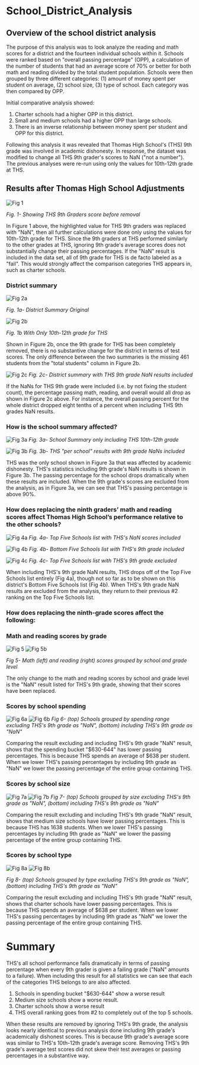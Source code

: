 # School_District_Analysis

## Overview of the school district analysis

The purpose of this analysis was to look analyze the reading and math scores for a district and the fourteen individual schools within it. Schools were ranked based on "overall passing percentage" (OPP), a calculation of the number of students that had an average score of 70% or better for both math and reading divided by the total student population. Schools were then grouped by three different categories: (1) amount of money spent per student on average, (2) school size, (3) type of school. Each category was then compared by OPP.

Initial comparative analysis showed:

1. Charter schools had a higher OPP in this district.
2. Small and medium schools had a higher OPP than large schools.
3. There is an inverse relationship between money spent per student and OPP for this district.

Following this analysis it was revealed that Thomas High School's (THS) 9th grade was involved in academic dishonesty. In response, the dataset was modified to change all THS 9th grader's scores to NaN ("not a number"). The previous analyses were re-run using only the values for 10th-12th grade at THS.

## Results after Thomas High School Adjustments

![Fig 1](./Resources/ths_cheaters.PNG)

*Fig. 1- Showing THS 9th Graders score before removal*

In Figure 1 above, the highlighted value for THS 9th graders was replaced with "NaN", then all further calculations were done only using the values for 10th-12th grade for THS. Since the 9th graders at THS performed similarly to the other grades at THS, ignoring 9th grade's average scores does not substantially change their passing percentages. If the "NaN" result is included in the data set, all of 9th grade for THS is de facto labeled as a "fail". This would strongly affect the comparison categories THS appears in, such as charter schools.

### District summary

![Fig 2a](Resources\old_district_summary.PNG)

*Fig. 1a- District Summary Original*

![Fig 2b](Resources\new_district_summary.PNG)

*Fig. 1b With Only 10th-12th grade for THS*

Shown in Figure 2b, once the 9th grade for THS has been completely removed, there is no substantive change for the district in terms of test scores. The only difference between the two summaries is the missing 461 students from the "total students" column in Figure 2b.

![Fig 2c](./Resources/ds_run_without_changing_student_count.PNG)
*Fig. 2c- District summary with THS 9th grade NaN results included*

If the NaNs for THS 9th grade were included (i.e. by not fixing the student count), the percentage passing math, reading, and overall would all drop as shown in Figure 2c above. For instance, the overall passing percent for the whole district dropped eight tenths of a percent when including THS 9th grades NaN results.

### How is the school summary affected?

![Fig 3a](./Resources/new_per_school_summary.PNG)
*Fig. 3a- School Summary only including THS 10th-12th grade*

![Fig 3b](./Resources/old_per_school_summary.PNG)
*Fig. 3b- THS "per school" results with 9th grade NaNs included*

THS was the only school shown in Figure 3a that was affected by academic dishonesty. THS's statistics including 9th grade's NaN results is shown in Figure 3b. The passing percentage for the school drops dramatically when these results are included. When the 9th grade's scores are excluded from the analysis, as in Figure 3a, we can see that THS's passing percentage is above 90%.

### How does replacing the ninth graders’ math and reading scores affect Thomas High School’s performance relative to the other schools?

![Fig 4a](./Resources/old_top_five_schools.PNG)
_Fig. 4a- Top Five Schools list with THS's NaN scores included_

![Fig 4b](./Resources/old_bottom_five_schools.PNG)
_Fig. 4b- Bottom Five Schools list with THS's 9th grade included_

![Fig 4c](./Resources/new_top_five_schools.PNG)
_Fig. 4c- Top Five Schools list with THS's 9th grade excluded_

When including THS's 9th grade NaN results, THS drops off of the Top Five Schools list entirely (Fig 4a), though not so far as to be shown on this district's Bottom Five Schools list (Fig 4b). When THS's 9th grade NaN results are excluded from the analysis, they return to their previous #2 ranking on the Top Five Schools list.

### How does replacing the ninth-grade scores affect the following:

### Math and reading scores by grade

![Fig 5](./Resources/new_math_scores_by_grade.PNG) ![Fig 5b](./Resources/new_reading_scores_by_grade.PNG)

_Fig 5- Math (left) and reading (right) scores grouped by school and grade level_

The only change to the math and reading scores by school and grade level is the "NaN" result listed for THS's 9th grade, showing that their scores have been replaced.
### Scores by school spending

![Fig 6a](./Resources/new_scores_by_spending.PNG)
![Fig 6b](./Resources/old_schools_by_spending.PNG)
*Fig 6- (top) Schools grouped by spending range excluding THS's 9th grade as "NaN", (bottom) including THS's 9th grade as "NaN"*

Comparing the result excluding and including THS's 9th grade "NaN" result, shows that the spending bucket "$630-644" has lower passing percentages. This is because THS spends an average of $638 per student. When we lower THS's passing percentages by including 9th grade as "NaN" we lower the passing percentage of the entire group containing THS.
### Scores by school size

![Fig 7a](./Resources/new_scores_by_size.PNG)
![Fig 7b](./Resources/old_scores_by_size.PNG)
*Fig 7- (top) Schools grouped by size excluding THS's 9th grade as "NaN", (bottom) including THS's 9th grade as "NaN"*

Comparing the result excluding and including THS's 9th grade "NaN" result, shows that medium size schools have lower passing percentages. This is because THS has 1638 students. When we lower THS's passing percentages by including 9th grade as "NaN" we lower the passing percentage of the entire group containing THS.
### Scores by school type

![Fig 8a](./Resources/new_scores_by_type.PNG)
![Fig 8b](./Resources/old_scores_by_type.PNG)

*Fig 8- (top) Schools grouped by type excluding THS's 9th grade as "NaN", (bottom) including THS's 9th grade as "NaN"*

Comparing the result excluding and including THS's 9th grade "NaN" result, shows that charter schools have lower passing percentages. This is because THS spends an average of $638 per student. When we lower THS's passing percentages by including 9th grade as "NaN" we lower the passing percentage of the entire group containing THS.

# Summary

THS's all school performance falls dramatically in terms of passing percentage when every 9th grader is given a failing grade ("NaN" amounts to a failure). When including this result for all statistics we can see that each of the categories THS belongs to are also affected.

1. Schools in spending bucket "$630-644" show a worse result
2. Medium size schools show a worse result.
3. Charter schools show a worse result
4. THS overall ranking goes from #2 to completely out of the top 5 schools.
   
When these results are removed by ignoring THS's 9th grade, the analysis looks nearly identical to previous analysis done including 9th grade's academically dishonest scores. This is because 9th grade's average score was similar to THS's 10th-12th grade's average score. Removing THS's 9th grade's average test scores did not skew their test averages or passing percentages in a substantive way.